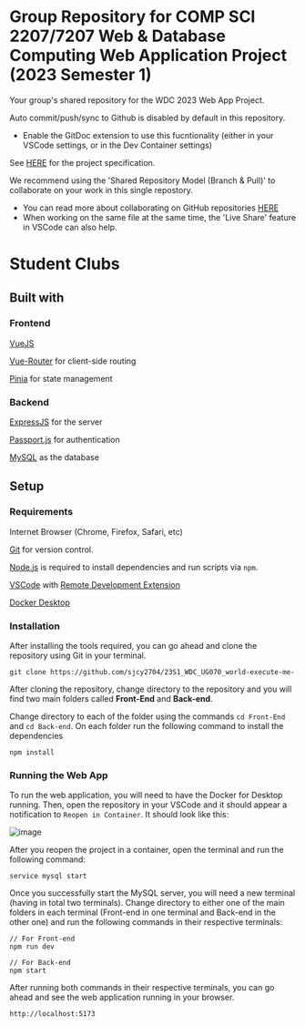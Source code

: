 # Group Repository for COMP SCI 2207/7207 Web & Database Computing Web Application Project (2023 Semester 1) 

Your group's shared repository for the WDC 2023 Web App Project. 

Auto commit/push/sync to Github is disabled by default in this repository.  
- Enable the GitDoc extension to use this fucntionality (either in your VSCode settings, or in the Dev Container settings) 

See [HERE](https://myuni.adelaide.edu.au/courses/85266/pages/2023-web-application-group-project-specification) for the project specification.

We recommend using the 'Shared Repository Model (Branch & Pull)' to collaborate on your work in this single repostory.
- You can read more about collaborating on GitHub repositories [HERE](https://docs.github.com/en/pull-requests/collaborating-with-pull-requests)
- When working on the same file at the same time, the 'Live Share' feature in VSCode can also help.

# Student Clubs

## Built with
### Frontend
[VueJS](https://vuejs.org/)

[Vue-Router](https://router.vuejs.org/) for client-side routing

[Pinia](https://pinia.vuejs.org/) for state management

### Backend
[ExpressJS](https://expressjs.com/) for the server

[Passport.js](https://www.passportjs.org/) for authentication

[MySQL](https://www.mysql.com/) as the database

## Setup
### Requirements
Internet Browser (Chrome, Firefox, Safari, etc)

[Git](https://git-scm.com/downloads) for version control.

[Node.js](https://nodejs.org) is required to install dependencies and run scripts via `npm`.

[VSCode](https://code.visualstudio.com/) with [Remote Development Extension](https://marketplace.visualstudio.com/items?itemName=ms-vscode-remote.vscode-remote-extensionpack
)

[Docker Desktop](https://www.docker.com/products/docker-desktop/)

### Installation
After installing the tools required, you can go ahead and clone the repository
using Git in your terminal.

```
git clone https://github.com/sjcy2704/23S1_WDC_UG070_world-execute-me-
```

After cloning the repository, change directory to the repository and you will find two main folders called **Front-End**
and **Back-end**.

Change directory to each of the folder using the commands
`cd Front-End` and `cd Back-end`. On each folder run the following command to
install the dependencies

```
npm install
```

### Running the Web App
To run the web application, you will need to have the Docker for Desktop
running. Then, open the repository in your VSCode and it should
appear a notification to `Reopen in Container`. It should look like this:

![image](https://github.com/UAdelaide/23S1_WDC_UG070_world-execute-me-/assets/109910337/88fc1bfd-99d2-4ad1-8b15-e73822164dbd)

After you reopen the project in a container, open the terminal and run the
following command:

```
service mysql start
```

Once you successfully start the MySQL server, you will need a new terminal
(having in total two terminals). Change directory to either one of
the main folders in each terminal (Front-end in one terminal and Back-end in the
other one) and run the following commands in their respective terminals:

```
// For Front-end
npm run dev

// For Back-end
npm start
```

After running both commands in their respective terminals, you can go ahead and
see the web application running in your browser.

```
http://localhost:5173
```



